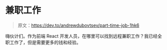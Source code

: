 # 兼职工作

> 原文：<https://dev.to/andrewdubovtsev/part-time-job-1hk6>

嗨伙计们。作为前端 React 开发人员，在哪里可以找到远程兼职工作？我已经全职工作了，但是需要更多的钱和经验。